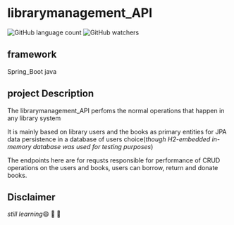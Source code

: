 # librarymanagement_API
![GitHub language count](https://img.shields.io/github/languages/count/austinokari1998/librarymanagement_API?color=green&label=language&logo=java&style=plastic)
![GitHub watchers](https://img.shields.io/github/watchers/austinokari1998/librarymanagement_API?color=yellow&style=plastic)

## framework
Spring_Boot java
## project Description
The librarymanagement_API perfoms the normal operations that happen in any library system

It is mainly based on library users and the books as primary entities for JPA data persistence in a database of users choice(_though H2-embedded in-memory database was used for testing purposes_)

The endpoints here are for requsts responsible for performance of CRUD operations on the users and books, users can borrow, return and donate books. 

## Disclaimer
_still learning_:smile: :100: :100:
